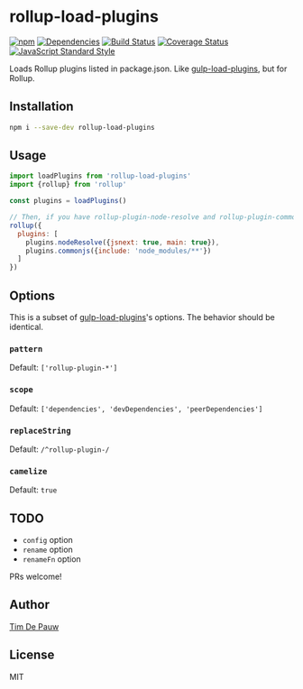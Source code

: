 # rollup-load-plugins

[![npm](https://img.shields.io/npm/v/rollup-load-plugins.svg)](https://www.npmjs.com/package/rollup-load-plugins) [![Dependencies](https://img.shields.io/david/timdp/rollup-load-plugins.svg)](https://david-dm.org/timdp/rollup-load-plugins) [![Build Status](https://img.shields.io/travis/timdp/rollup-load-plugins/master.svg)](https://travis-ci.org/timdp/rollup-load-plugins) [![Coverage Status](https://img.shields.io/coveralls/timdp/rollup-load-plugins/master.svg)](https://coveralls.io/r/timdp/rollup-load-plugins) [![JavaScript Standard Style](https://img.shields.io/badge/code%20style-standard-brightgreen.svg)](http://standardjs.com/)

Loads Rollup plugins listed in package.json. Like
[gulp-load-plugins](https://www.npmjs.com/package/gulp-load-plugins), but for
Rollup.

## Installation

```bash
npm i --save-dev rollup-load-plugins
```

## Usage

```js
import loadPlugins from 'rollup-load-plugins'
import {rollup} from 'rollup'

const plugins = loadPlugins()

// Then, if you have rollup-plugin-node-resolve and rollup-plugin-commonjs ...
rollup({
  plugins: [
    plugins.nodeResolve({jsnext: true, main: true}),
    plugins.commonjs({include: 'node_modules/**'})
  ]
})
```

## Options

This is a subset of
[gulp-load-plugins](https://www.npmjs.com/package/gulp-load-plugins)'s options.
The behavior should be identical.

### `pattern`

Default: `['rollup-plugin-*']`

### `scope`

Default: `['dependencies', 'devDependencies', 'peerDependencies']`

### `replaceString`

Default: `/^rollup-plugin-/`

### `camelize`

Default: `true`

## TODO

- `config` option
- `rename` option
- `renameFn` option

PRs welcome!

## Author

[Tim De Pauw](https://tmdpw.eu/)

## License

MIT
